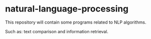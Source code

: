 # natural-language-processing
This repository will contain some programs related to NLP algorithms.

Such as: text comparison and information retrieval.
